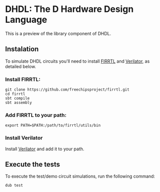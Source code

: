 # DHDL: The D Hardware Design Language

This is a preview of the library component of DHDL.

## Instalation

To simulate DHDL circuits you'll need to install [FIRRTL](https://github.com/freechipsproject/firrtl) and [Verilator](https://www.veripool.org/projects/verilator/wiki/Intro), as detailed below.

### Install FIRRTL:

```
git clone https://github.com/freechipsproject/firrtl.git
cd firrtl
sbt compile
sbt assembly
```

### Add FIRRTL to your path:

```
export PATH=$PATH:/path/to/firrtl/utils/bin
```

### Install Verilator

Install [Verilator](http://www.veripool.org/projects/verilator/wiki/Installing) and add it to your path.

## Execute the tests

To execute the test/demo circuit simulations, run the following command:

```
dub test
```
